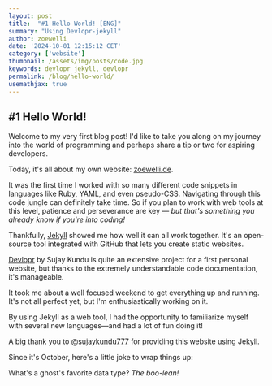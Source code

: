 ```yaml
---
layout: post
title:  "#1 Hello World! [ENG]"
summary: "Using Devlopr-jekyll"
author: zoewelli
date: '2024-10-01 12:15:12 CET'
category: ['website']
thumbnail: /assets/img/posts/code.jpg
keywords: devlopr jekyll, devlopr
permalink: /blog/hello-world/
usemathjax: true
---
```


## #1 Hello World!

Welcome to my very first blog post! I'd like to take you along on my journey into the world of programming and perhaps share a tip or two for aspiring developers.

Today, it's all about my own website: [zoewelli.de](https://zoewelli.de).

It was the first time I worked with so many different code snippets in languages like Ruby, YAML, and even pseudo-CSS. Navigating through this code jungle can definitely take time. So if you plan to work with web tools at this level, patience and perseverance are key — *but that's something you already know if you're into coding!*

Thankfully, [Jekyll](https://docs.github.com/en/pages/setting-up-a-github-pages-site-with-jekyll/about-github-pages-and-jekyll) showed me how well it can all work together. It's an open-source tool integrated with GitHub that lets you create static websites.

[Devlopr](https://devlopr.netlify.app) by Sujay Kundu is quite an extensive project for a first personal website, but thanks to the extremely understandable code documentation, it's manageable.

It took me about a well focused weekend to get everything up and running. It's not all perfect yet, but I'm enthusiastically working on it.

By using Jekyll as a web tool, I had the opportunity to familiarize myself with several new languages—and had a lot of fun doing it!

A big thank you to [@sujaykundu777](https://github.com/sujaykundu777) for providing this website using Jekyll.


Since it's October, here's a little joke to wrap things up:

What's a ghost's favorite data type? 
*The boo-lean!*